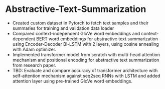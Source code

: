 # Abstractive-Text-Summarization
<ul>
  <li> Created custom dataset in Pytorch to fetch text samples and their summaries for training and validation data loader
  <li> Compared context-independent GloVe word embeddings and context-dependent BERT word embeddings for abstractive text summarization using Encoder-Decoder Bi-LSTM with 2 layers, using cosine annealing with Adam optimizer. 
  <li> Implemented transformer model from scratch with multi-head attention mechanism and positional encoding for abstractive text summarization from research paper.
  <li> TBD: Evaluate and compare accuracy of transformer architecture with self-attention mechanism against seq2seq RNNs with LSTM and added attention layer using pre-trained GloVe word embeddings.
</ul>

